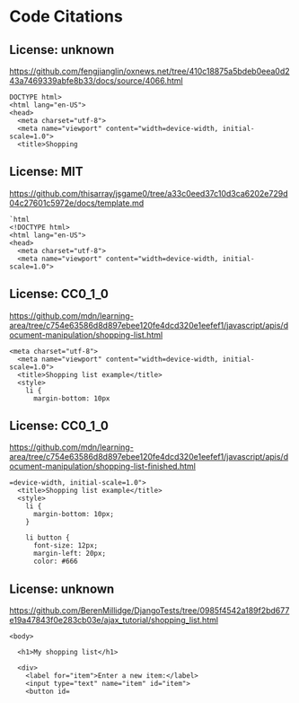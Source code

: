 # Code Citations

## License: unknown
https://github.com/fengjianglin/oxnews.net/tree/410c18875a5bdeb0eea0d243a7469339abfe8b33/docs/source/4066.html

```
DOCTYPE html>
<html lang="en-US">
<head>
  <meta charset="utf-8">
  <meta name="viewport" content="width=device-width, initial-scale=1.0">
  <title>Shopping
```


## License: MIT
https://github.com/thisarray/jsgame0/tree/a33c0eed37c10d3ca6202e729d04c27601c5972e/docs/template.md

```
`html
<!DOCTYPE html>
<html lang="en-US">
<head>
  <meta charset="utf-8">
  <meta name="viewport" content="width=device-width, initial-scale=1.0">
```


## License: CC0_1_0
https://github.com/mdn/learning-area/tree/c754e63586d8d897ebee120fe4dcd320e1eefef1/javascript/apis/document-manipulation/shopping-list.html

```
<meta charset="utf-8">
  <meta name="viewport" content="width=device-width, initial-scale=1.0">
  <title>Shopping list example</title>
  <style>
    li {
      margin-bottom: 10px
```


## License: CC0_1_0
https://github.com/mdn/learning-area/tree/c754e63586d8d897ebee120fe4dcd320e1eefef1/javascript/apis/document-manipulation/shopping-list-finished.html

```
=device-width, initial-scale=1.0">
  <title>Shopping list example</title>
  <style>
    li {
      margin-bottom: 10px;
    }

    li button {
      font-size: 12px;
      margin-left: 20px;
      color: #666
```


## License: unknown
https://github.com/BerenMillidge/DjangoTests/tree/0985f4542a189f2bd677e19a47843f0e283cb03e/ajax_tutorial/shopping_list.html

```
<body>

  <h1>My shopping list</h1>

  <div>
    <label for="item">Enter a new item:</label>
    <input type="text" name="item" id="item">
    <button id=
```

